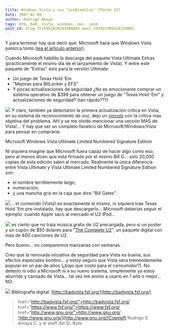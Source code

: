 ```yaml
---
title: Windows Vista y sus "problemitas" [Parte IV]
date: 2007-02-08
author: Rodrigo Amaya
tags: drm, bad, vista, windows, mac, ipod
post_id: blog-3515952828243908885.post-592933366420728801
---
```


Y para terminar hay que decir que: Microsoft hace que Windows Vista parezca
      tonto [(lea el articulo anterior)](http://rodrigoamaya.blogspot.com/2007/02/windows-vista-y-sus-problemitas-parte.html).

Cuando Microsoft habilito la descarga
      del paquete Vista Ultimate Extras (practicamente el mismo día de el lanzamiento de
      Vista).
Y entre este paquete de "Extras" solo para la versión Ultimate:

- Un juego de Texas Hold 'Em
- "Mejoras para BitLocker y EFS"
- Y pocas actualizaciones de seguridad
¿No es emocionante comprar un sistema operativo de $399 para
      obtener un juego de
"Texas Hold 'Em" y actualizaciones de seguridad? (tan
      rápido???)

[![](http://www.blogsmithmedia.com/www.engadget.com/media/2007/01/vista-ult-update-3.jpg)](http://www.blogsmithmedia.com/www.engadget.com/media/2007/01/vista-ult-update-3.jpg)
Y claro, también ya detectaron la primera
      actualización critica en Vista, en su sistema de reconocimiento de voz, dejo un [vinculo](http://www.technewsworld.com/rsstory/55542.html) con la critica mas
      objetiva del problema.
Ah! y se me olvido mencionar una versión MAS de Vista!... Y
      hay que ser un completo fanático de Microsoft/Windows/Vista para pensar en comprarla:

Microsoft Windows Vista Ultimate Limited Numbered Signature Edition

Ni siquiera imagine que Microsoft fuera capaz de
      hacer algo como eso, pero al menos dicen que esta firmado por el mismo Bill G... solo 20,000
      copias de esta edición salen al mercado.
Realmente la única diferencia entre Vista
      Ultimate y Vista Ultimate Limited Numbered Signature Edition son:

- el nombre terriblemente largo;
- numeración;
- y una mancha gris en la caja que dice "Bill Gates".

[![](http://bp1.blogger.com/_ayvorITawE4/Rcx_16SA9uI/AAAAAAAAAEU/8aT0TYkY0ig/s400/ultimate-limited-edition.jpg)](http://bp1.blogger.com/_ayvorITawE4/Rcx_16SA9uI/AAAAAAAAAEU/8aT0TYkY0ig/s1600-h/ultimate-limited-edition.jpg)... el contenido
      (Vista) es exactamente el mismo, ni siquiera trae Texas Hold 'Em pre-instalado, hay que
      descargarlo...
Microsoft deberías seguir el ejemplo: cuando Apple saco al mercado
      el U2 iPod...

[![](http://bp3.blogger.com/_ayvorITawE4/RcyBWaSA9wI/AAAAAAAAAEk/1IyusteoqJI/s400/ipodu2.JPG)](http://bp3.blogger.com/_ayvorITawE4/RcyBWaSA9wI/AAAAAAAAAEk/1IyusteoqJI/s1600-h/ipodu2.JPG)
es
      cierto que no traía música gratis de U2 precargada, pero si un poster y un cupón de $50 dolares para "[The Complete U2](http://www.amazon.com/Apple-video-Special-Black-Generation/dp/B000IJVETY/sr=8-1/qid=1171030541/ref=pd_bbs_sr_1/103-1155249-1863044?ie=UTF8&s=electronics)", un paquete digital con mas de 400 canciones de U2.

Pero bueno... no comparemos manzanas con
      ventanas.

Creo que la renovada iniciativa de seguridad
      para Vista es buena, sus efectos especiales bonitos... y estoy seguro que Vista sera
      tremendamente popular en un par de años (¿bajo que costo para el consumidor?).
No
      detesto ni odio a Microsoft ni a su nuevo sistema, simplemente ya estoy aburrido y cansado de Vista... tal vez me animo a usarlo en 1
      año o mejor... NO.

[![](http://bp2.blogger.com/_ayvorITawE4/RcyDMKSA9xI/AAAAAAAAAEs/L7mxHrhFtCo/s400/BadVista_no_littering.png)](http://bp2.blogger.com/_ayvorITawE4/RcyDMKSA9xI/AAAAAAAAAEs/L7mxHrhFtCo/s1600-h/BadVista_no_littering.png)
Bibliografía digital:
[http://badvista.fsf.org/](http://badvista.fsf.org/)
>  href="http://badvista.fsf.org/">http://badvista.fsf.org/
>  href="https://www.fsf.org/">https://www.fsf.org/
>  href="http://www.gnu.org/">http://www.gnu.org/
[http://www.gnu.org/](http://www.gnu.org/)Copyleft
      Rodrigo S. Amaya C. y el staff del Sr. Byte